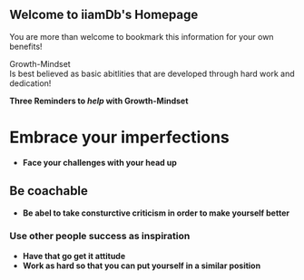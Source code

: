 ## Welcome to iiamDb's Homepage
You are more than welcome to bookmark this information for your own benefits!

Growth-Mindset<br>
Is best believed as basic abitlities that are developed through hard work and dedication!

<strong>Three Reminders to <em>help</em> with Growth-Mindset</strong>

# Embrace your imperfections
<ul>
  <li> <strong>Face your challenges with your head up</strong></li>
</ul>

## <strong>Be coachable</storng>
<ul>
  <li> Be abel to take consturctive criticism in order to make yourself better</li>
</ul>

### <strong>Use other people success as inspiration</strong>
<ul>
  <li>Have that go get it attitude</li>
  <li> Work as hard so that you can put yourself in a similar position</li>
</ul>
